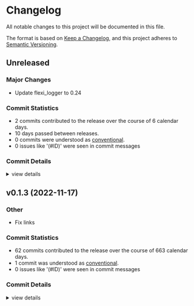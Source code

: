 # Changelog

All notable changes to this project will be documented in this file.

The format is based on [Keep a Changelog](https://keepachangelog.com/en/1.0.0/),
and this project adheres to [Semantic Versioning](https://semver.org/spec/v2.0.0.html).

## Unreleased

### Major Changes

- Update flexi_logger to 0.24

### Commit Statistics

<csr-read-only-do-not-edit/>

 - 2 commits contributed to the release over the course of 6 calendar days.
 - 10 days passed between releases.
 - 0 commits were understood as [conventional](https://www.conventionalcommits.org).
 - 0 issues like '(#ID)' were seen in commit messages

### Commit Details

<csr-read-only-do-not-edit/>

<details><summary>view details</summary>

 * **Uncategorized**
    - Replace zwp-virtual-keyboard with wayland-protocols-misc ([`9c048a2`](https://github.com/hid-io/hid-io-core/commit/9c048a2e06de93e6fb0a455cb6343353a00795af))
    - Add more auditing GitHub Action checks ([`6d9d763`](https://github.com/hid-io/hid-io-core/commit/6d9d76331965cd2eba0ec613e8dbf75df78fb036))
</details>

## v0.1.3 (2022-11-17)

<csr-id-7fc1f117f4d060368aac0b26e232bfab123009ce/>

### Other

 - <csr-id-7fc1f117f4d060368aac0b26e232bfab123009ce/> Fix links

### Commit Statistics

<csr-read-only-do-not-edit/>

 - 62 commits contributed to the release over the course of 663 calendar days.
 - 1 commit was understood as [conventional](https://www.conventionalcommits.org).
 - 0 issues like '(#ID)' were seen in commit messages

### Commit Details

<csr-read-only-do-not-edit/>

<details><summary>view details</summary>

 * **Uncategorized**
    - Release hid-io-protocol v0.1.3 ([`90e9c4c`](https://github.com/hid-io/hid-io-core/commit/90e9c4c884197382e9d19ee77fb2ba5aabf2e68f))
    - Initial CHANGELOG.md ([`96b2f8f`](https://github.com/hid-io/hid-io-core/commit/96b2f8f3533bb53fd6ca3285b24723698132b7aa))
    - Release hid-io-protocol v0.1.3 ([`e4579ca`](https://github.com/hid-io/hid-io-core/commit/e4579cad3b2b408c9c22e4b2ee9d99832fffefd5))
    - Add tokio as a public crate for easier library importing ([`3f9862b`](https://github.com/hid-io/hid-io-core/commit/3f9862b8d3429142658fbdbe1b885894a5cd9ceb))
    - Fixes for PixelSetting and DirectSet capnp rpc ([`5394d79`](https://github.com/hid-io/hid-io-core/commit/5394d79da0b9fbc4a56bc104ca468e992be1241e))
    - Small name cleanup ([`44698c1`](https://github.com/hid-io/hid-io-core/commit/44698c12bd4ac48a59aef6b4c4532d296493ea21))
    - Fix defmt issuse with unions ([`f133d25`](https://github.com/hid-io/hid-io-core/commit/f133d25ed0ce3ac44ed09b43aa8a6b8b76930dac))
    - Fixing clippy warnings ([`679d47d`](https://github.com/hid-io/hid-io-core/commit/679d47dd81a3cdd5b0fe9819b150a20022cf32e5))
    - Add basic manufacturing test tooling ([`70020ee`](https://github.com/hid-io/hid-io-core/commit/70020eeb5d3b9597d04027b4c030fde627eff8f4))
    - Adding basic pixelSetting and pixelSet protos ([`25f5bf3`](https://github.com/hid-io/hid-io-core/commit/25f5bf3976645936d019024d83d4f4b4f5256a6e))
    - Add h0021(pixelset) h0026(directset) and update manufacturing commands ([`9eee16d`](https://github.com/hid-io/hid-io-core/commit/9eee16da20dd2be07fd83507d229da7124c45419))
    - Add h0030_openurl and CommandInterface for modules ([`69aee41`](https://github.com/hid-io/hid-io-core/commit/69aee411e1f0daf0e1f58b601a9696c49c8ce18a))
    - Typo ([`f680f3c`](https://github.com/hid-io/hid-io-core/commit/f680f3cff6b837068cb77253f7d6db4427bde744))
    - Missing entries from open url changes ([`2152dc7`](https://github.com/hid-io/hid-io-core/commit/2152dc7ba641ccbeb993ea1c2afd1aaf1fe058ca))
    - Add 0x30 Open URL to spec ([`0e6b582`](https://github.com/hid-io/hid-io-core/commit/0e6b58245f7c1a2b6ef6ecc5cdaf2d24aa400378))
    - Fix clippy warnings ([`be2a327`](https://github.com/hid-io/hid-io-core/commit/be2a327eb9a252561ec1bb45647088253a8b29f3))
    - Increment version for feature change ([`1fd1b12`](https://github.com/hid-io/hid-io-core/commit/1fd1b1246c4de4d5333e13efd1cffcaba7fb9386))
    - Renaming defmt-impl feature to defmt ([`4f85e19`](https://github.com/hid-io/hid-io-core/commit/4f85e19aa908e7698a0962051f212e068900fc8c))
    - Re-adding defmt support to hid-io-protocol + kll-core ([`e6be9ae`](https://github.com/hid-io/hid-io-core/commit/e6be9aef9dba3c79325f07cf8107665e211ce470))
    - Increment patch ([`6db862b`](https://github.com/hid-io/hid-io-core/commit/6db862b53552d417bb875d69de9eff422264eed7))
    - Fix clippy warnings ([`919649d`](https://github.com/hid-io/hid-io-core/commit/919649d88df99541da4f7e9004e14e72e91acc88))
    - Nightly clippy issues ([`bf655ee`](https://github.com/hid-io/hid-io-core/commit/bf655ee743dbb0b7033bbaf21343beb3e5024e89))
    - Add h0020_klltrigger support ([`5e465e7`](https://github.com/hid-io/hid-io-core/commit/5e465e7b00119a8ad22f18414cf4baf5674d2f19))
    - Update README.md ([`8959ebc`](https://github.com/hid-io/hid-io-core/commit/8959ebce7b7b40e4ff269bf2f93c6eb6cdc640ac))
    - Remove bincode-core and serde dependencies ([`8d18fe9`](https://github.com/hid-io/hid-io-core/commit/8d18fe9809e7c3abdf6c1aa8812c20be893808f6))
    - Fixing test case issue with heapless ([`d34ef8c`](https://github.com/hid-io/hid-io-core/commit/d34ef8c1a76bb8846df41ca9969e8daab50e2e7b))
    - Updating to 2021 edition ([`04bb40f`](https://github.com/hid-io/hid-io-core/commit/04bb40f7959e7a810672447d02701976853fe0f5))
    - Adding basic defmt support to hid-io-protocol ([`c074bdb`](https://github.com/hid-io/hid-io-core/commit/c074bdbb73fe55a1a44d3c690df11883453d809c))
    - Removing unused dependency ([`e08053f`](https://github.com/hid-io/hid-io-core/commit/e08053fd2599f15150a26acf8bd4d8173e9732bc))
    - Updating to heapless 0.7 ([`674e724`](https://github.com/hid-io/hid-io-core/commit/674e724ae182af6c0d99f8012f1b4d489cced3df))
    - Adding versioning to hid-io-protocol ([`589db1e`](https://github.com/hid-io/hid-io-core/commit/589db1e80208dba0599149ab7f3283ce0b49d041))
    - Merge pull request #20 from half-duplex/spec-links ([`7370812`](https://github.com/hid-io/hid-io-core/commit/7370812e08352d82db1e1e7776505ed0c59640ea))
    - Fix links ([`7fc1f11`](https://github.com/hid-io/hid-io-core/commit/7fc1f117f4d060368aac0b26e232bfab123009ce))
    - Adding manufacturing-test support to examples ([`3213ebe`](https://github.com/hid-io/hid-io-core/commit/3213ebee96b1686272fff4f06c735baf9e2d2e04))
    - Update README.md ([`a32bee9`](https://github.com/hid-io/hid-io-core/commit/a32bee9e1bf39c50ed3afc8cb3775da0292ad414))
    - Moving hid-io-kiibohd to kiibohd-core ([`ab47ec0`](https://github.com/hid-io/hid-io-core/commit/ab47ec012257dd04aa25e86d0ff9b93eb3511962))
    - Fixing clippy errors ([`4d5e4d7`](https://github.com/hid-io/hid-io-core/commit/4d5e4d73daa6e2de08ff0378fe82f5b87701cd93))
    - Update README.md ([`de0578c`](https://github.com/hid-io/hid-io-core/commit/de0578c0e59c9ca8252b641008101faee3482ec3))
    - Adding h0051 manufacturing test result ([`c8ce11c`](https://github.com/hid-io/hid-io-core/commit/c8ce11c6a5f9de8c4788e569b35945ccb85d522e))
    - Update README.md ([`8710a10`](https://github.com/hid-io/hid-io-core/commit/8710a10f08d22acd03aded8ae0dd4afbf9689604))
    - Update README.md ([`d3e7842`](https://github.com/hid-io/hid-io-core/commit/d3e7842fd42b84de6397dead44fb1b699665ba46))
    - Fixing h0030 and h0034 terminal commands ([`d58af7e`](https://github.com/hid-io/hid-io-core/commit/d58af7edb1081fed8ee3bb27876191b389258120))
    - Updating README with some usage information. ([`536759d`](https://github.com/hid-io/hid-io-core/commit/536759d236c4dc9255a474b9b7f5a5df865d9ee0))
    - Starting libhid_io_kiibohd.a integration with kiibohd/controller ([`d4e4ed7`](https://github.com/hid-io/hid-io-core/commit/d4e4ed72e52e88bd5aafcdab76320c450f953ecb))
    - Fixing Sync packets ([`b83f996`](https://github.com/hid-io/hid-io-core/commit/b83f9960bd52eb0fbb4e31acaf66296fd2b6d72c))
    - Fixes to get GitHub Actions passing again ([`e0cb9ab`](https://github.com/hid-io/hid-io-core/commit/e0cb9ab95c1f26e02ff3f863a170d068cb6edb88))
    - Adding sync and no payload data serialization/deserialization tests ([`7b3c25c`](https://github.com/hid-io/hid-io-core/commit/7b3c25cafc1a713b36da0458f8a4c3c479e00a16))
    - hid-io-kiibohd additions ([`73fd32e`](https://github.com/hid-io/hid-io-core/commit/73fd32e0c9f90d130d6cf6d3412c54b188301f8a))
    - Adding more commands to hid-io-kiibohd ([`7860399`](https://github.com/hid-io/hid-io-core/commit/786039953c657af9658be32ff74941bc79f889fb))
    - Integrated h0031 and h0034 into hid-io-core ([`32956aa`](https://github.com/hid-io/hid-io-core/commit/32956aadcec61588a433a03e5173406a21f7cf38))
    - Adding more hid-io commands ([`d835b13`](https://github.com/hid-io/hid-io-core/commit/d835b13ed0bb3645c7a0c3db6691dc88c42abddb))
    - Adding h0050 and integrating h0001 and h0005 in to hid-io-core ([`c24a6ef`](https://github.com/hid-io/hid-io-core/commit/c24a6ef27a213fc4cdf11a95f494cacaba0a2691))
    - Initial integration of hid-io-protocol into hid-io-core ([`36b62e4`](https://github.com/hid-io/hid-io-core/commit/36b62e4292e3e605f80a558d9e372befe0fe1001))
    - Adding basic support for NAData packets ([`bfe49ee`](https://github.com/hid-io/hid-io-core/commit/bfe49ee5c189b2583441e43e25ec83526fb1dbf5))
    - Adding split buffer processing ([`ebde1c1`](https://github.com/hid-io/hid-io-core/commit/ebde1c15a66ca3570413ddbff7f30a9fc058ca25))
    - Added invalid id test ([`43fd7b3`](https://github.com/hid-io/hid-io-core/commit/43fd7b381c647841f82b1d8f1dded66713868cdc))
    - Adding h0003 skeleton ([`1962b55`](https://github.com/hid-io/hid-io-core/commit/1962b557effa17ec95786b989b8b8a6e8eef00bf))
    - Splitting commands.rs to mod.rs and test.rs ([`d2bdbb7`](https://github.com/hid-io/hid-io-core/commit/d2bdbb71c7bbd6f96a0dae02dc98f402cf57fcda))
    - Adding h0002 (test packet) ([`450174b`](https://github.com/hid-io/hid-io-core/commit/450174bd4a2b1bd6bf75e24562646654caf8d0ce))
    - h0001 - Get Info added ([`758d03e`](https://github.com/hid-io/hid-io-core/commit/758d03e208ecdccb33dd1909000d9e6751ad1ba3))
    - First test case working ([`833ea59`](https://github.com/hid-io/hid-io-core/commit/833ea5911cc41f541df075bec1221cd84066db60))
    - Splitting out hid-io-protocol into it's own crate ([`46503de`](https://github.com/hid-io/hid-io-core/commit/46503de936dded5cfe6816637d286a1f47ad864a))
</details>

